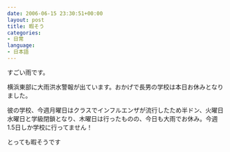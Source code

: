 ```yaml
---
date: 2006-06-15 23:30:51+00:00
layout: post
title: 暇そう
categories:
- 日常
language:
- 日本語
---
```


すごい雨です。

横浜東部に大雨洪水警報が出ています。おかげで長男の学校は本日お休みとなりました。

彼の学校、今週月曜日はクラスでインフルエンザが流行したため半ドン、火曜日水曜日と学級閉鎖となり、木曜日は行ったものの、今日も大雨でお休み。今週1.5日しか学校に行ってません！

とっても暇そうです
